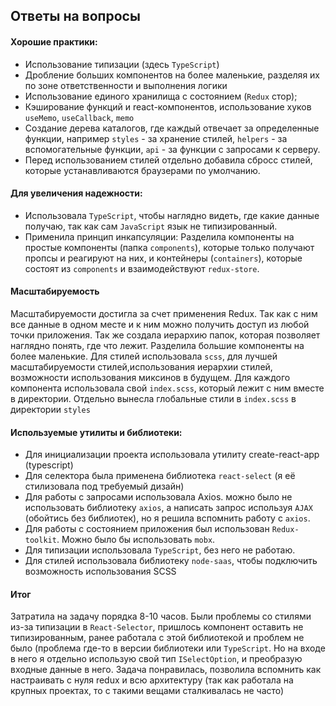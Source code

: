 ## Ответы на вопросы

#### Хорошие практики:
- Использование типизации (здесь `TypeScript`)
- Дробление больших компонентов на более маленькие, разделяя их по зоне ответственности и выполнения логики
- Использование единого хранилища с состоянием (`Redux` стор);
- Кэширование функций и react-компонентов, использование хуков `useMemo`, `useCallback`, `memo`
- Создание дерева каталогов, где каждый отвечает за определенные функции, например `styles` - за хранение стилей, `helpers` - за вспомогательные функции, `api` - за функции с запросами к серверу.
- Перед использованием стилей отдельно добавила сбросс стилей, которые устанавливаются браузерами по умолчанию.

#### Для увеличения надежности:
- Использовала `TypeScript`, чтобы наглядно видеть, где какие данные получаю, так как сам `JavaScript` язык не типизированный. 
- Применила принцип инкапсуляции: Разделила компоненты на простые компоненты (папка `сomponents`), которые только получают пропсы и реагируют на них, и контейнеры (`containers`), которые состоят из `components` и взаимодействуют `redux-store`.

#### Масштабируемость
Масштабируемости достигла за счет применения Redux. Так как с ним все данные в одном месте и к ним можно получить доступ из любой точки приложения. Так же создала иерархию папок, которая позволяет наглядно понять, где что лежит. Разделила большие компоненты на более маленькие. Для стилей использовала `scss`, для лучшей масштабируемости стилей,использования иерархии стилей, возможности использования миксинов в будущем. Для каждого компонента использовала свой `index.scss`, который лежит с ним вместе в директории. Отдельно вынесла глобальные стили в `index.scss` в директории `styles`

#### Используемые утилиты и библиотеки:
- Для инициализации проекта использовала утилиту create-react-app (typescript)
- Для селектора была применена библиотека `react-select` (я её стилизовала под требуемый дизайн)
- Для работы с запросами использовала Axios. можно было не использовать библиотеку `axios`, а написать запрос используя `AJAX` (обойтись без библиотек), но я решила вспомнить работу с `axios`.
- Для работы с состоянием приложения был использован `Redux-toolkit`. Можно было бы использовать `mobx`.
- Для типизации использовала `TypeScript`, без него не работаю.
- Для стилей использовала библиотеку `node-saas`, чтобы подключить возможность использования SCSS

#### Итог
Затратила на задачу порядка 8-10 часов. Были проблемы со стилями из-за типизации в `React-Selector`, пришлось компонент оставить не типизированным, ранее работала с этой библиотекой и проблем не было (проблема где-то в версии библиотеки или `TypeScript`.  Но на входе в него я отдельно использую свой тип `ISelectOption`, и преобразую входные данные в него.
Задача понравилась, позволила вспомнить как настраивать с нуля redux и всю архитектуру (так как работала на крупных проектах, то с такими вещами сталкивалась не часто)
